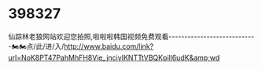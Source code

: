# 398327
仙踪林老狼网站欢迎您拍照,啦啦啦韩国视频免费观看----------------------------🏍🏍点/此/进/入/http://www.baidu.com/link?url=NoK8PT47PahMhFH8Vie_jnciyIKNTTtVBQKpill6udK&amp;wd
